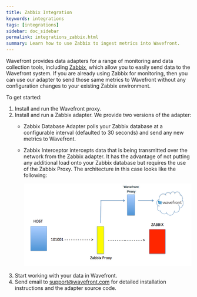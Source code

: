 ```yaml
---
title: Zabbix Integration
keywords: integrations
tags: [integrations]
sidebar: doc_sidebar
permalink: integrations_zabbix.html
summary: Learn how to use Zabbix to ingest metrics into Wavefront.
---
```


Wavefront provides data adapters for a range of monitoring and data collection tools, including [Zabbix](http://www.zabbix.com/), which allow you to easily send data to the Wavefront system. If you are already using Zabbix for monitoring, then you can use our adapter to send those same metrics to Wavefront without any configuration changes to your existing Zabbix environment.
 
To get started:

1. Install and run the Wavefront proxy.
1. Install and run a Zabbix adapter. We provide two versions of the adapter:
    - Zabbix Database Adapter polls your Zabbix database at a configurable interval (defaulted to 30 seconds) and send any new metrics to Wavefront.
    - Zabbix Interceptor intercepts data that is being transmitted over the network from the Zabbix adapter. It has the advantage of not putting any additional load onto your Zabbix database but requires the use of the Zabbix Proxy. The architecture in this case looks like the following:

      ![zabbix](images/zabbix.png)
1. Start working with your data in Wavefront.
1. Send email to [support@wavefront.com](mailto:support@wavefront.com) for detailed installation instructions and the adapter source code.


